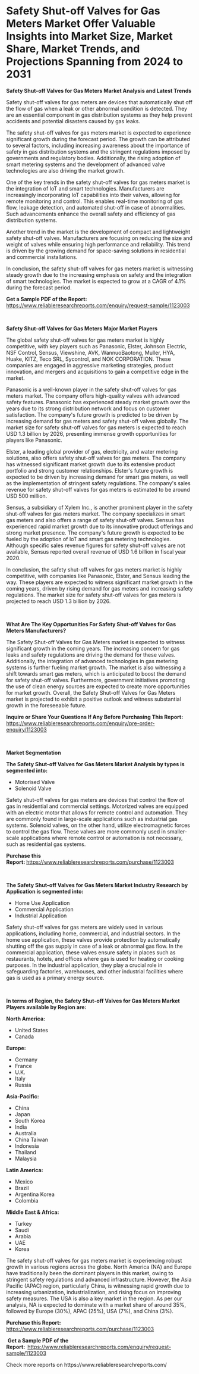 <p><h1>Safety Shut-off Valves for Gas Meters Market Offer Valuable Insights into Market Size, Market Share, Market Trends, and Projections Spanning from 2024 to 2031</h1></p><p><strong>Safety Shut-off Valves for Gas Meters Market Analysis and Latest Trends</strong></p>
<p><p>Safety shut-off valves for gas meters are devices that automatically shut off the flow of gas when a leak or other abnormal condition is detected. They are an essential component in gas distribution systems as they help prevent accidents and potential disasters caused by gas leaks.</p><p>The safety shut-off valves for gas meters market is expected to experience significant growth during the forecast period. The growth can be attributed to several factors, including increasing awareness about the importance of safety in gas distribution systems and the stringent regulations imposed by governments and regulatory bodies. Additionally, the rising adoption of smart metering systems and the development of advanced valve technologies are also driving the market growth.</p><p>One of the key trends in the safety shut-off valves for gas meters market is the integration of IoT and smart technologies. Manufacturers are increasingly incorporating IoT capabilities into their valves, allowing for remote monitoring and control. This enables real-time monitoring of gas flow, leakage detection, and automated shut-off in case of abnormalities. Such advancements enhance the overall safety and efficiency of gas distribution systems.</p><p>Another trend in the market is the development of compact and lightweight safety shut-off valves. Manufacturers are focusing on reducing the size and weight of valves while ensuring high performance and reliability. This trend is driven by the growing demand for space-saving solutions in residential and commercial installations.</p><p>In conclusion, the safety shut-off valves for gas meters market is witnessing steady growth due to the increasing emphasis on safety and the integration of smart technologies. The market is expected to grow at a CAGR of 4.1% during the forecast period.</p></p>
<p><strong>Get a Sample PDF of the Report:&nbsp;</strong> <a href="https://www.reliableresearchreports.com/enquiry/request-sample/1123003">https://www.reliableresearchreports.com/enquiry/request-sample/1123003</a></p>
<p>&nbsp;</p>
<p><strong>Safety Shut-off Valves for Gas Meters Major Market Players</strong></p>
<p><p>The global safety shut-off valves for gas meters market is highly competitive, with key players such as Panasonic, Elster, Johnson Electric, NSF Control, Sensus, Viewshine, AVK, WannuoBaotong, Muller, HYA, Huake, KITZ, Teco SRL, Sycontrol, and NOK CORPORATION. These companies are engaged in aggressive marketing strategies, product innovation, and mergers and acquisitions to gain a competitive edge in the market.</p><p>Panasonic is a well-known player in the safety shut-off valves for gas meters market. The company offers high-quality valves with advanced safety features. Panasonic has experienced steady market growth over the years due to its strong distribution network and focus on customer satisfaction. The company's future growth is predicted to be driven by increasing demand for gas meters and safety shut-off valves globally. The market size for safety shut-off valves for gas meters is expected to reach USD 1.3 billion by 2026, presenting immense growth opportunities for players like Panasonic.</p><p>Elster, a leading global provider of gas, electricity, and water metering solutions, also offers safety shut-off valves for gas meters. The company has witnessed significant market growth due to its extensive product portfolio and strong customer relationships. Elster's future growth is expected to be driven by increasing demand for smart gas meters, as well as the implementation of stringent safety regulations. The company's sales revenue for safety shut-off valves for gas meters is estimated to be around USD 500 million.</p><p>Sensus, a subsidiary of Xylem Inc., is another prominent player in the safety shut-off valves for gas meters market. The company specializes in smart gas meters and also offers a range of safety shut-off valves. Sensus has experienced rapid market growth due to its innovative product offerings and strong market presence. The company's future growth is expected to be fueled by the adoption of IoT and smart gas metering technologies. Although specific sales revenue figures for safety shut-off valves are not available, Sensus reported overall revenue of USD 1.6 billion in fiscal year 2020.</p><p>In conclusion, the safety shut-off valves for gas meters market is highly competitive, with companies like Panasonic, Elster, and Sensus leading the way. These players are expected to witness significant market growth in the coming years, driven by rising demand for gas meters and increasing safety regulations. The market size for safety shut-off valves for gas meters is projected to reach USD 1.3 billion by 2026.</p></p>
<p>&nbsp;</p>
<p><strong>What Are The Key Opportunities For Safety Shut-off Valves for Gas Meters Manufacturers?</strong></p>
<p><p>The Safety Shut-off Valves for Gas Meters market is expected to witness significant growth in the coming years. The increasing concern for gas leaks and safety regulations are driving the demand for these valves. Additionally, the integration of advanced technologies in gas metering systems is further fueling market growth. The market is also witnessing a shift towards smart gas meters, which is anticipated to boost the demand for safety shut-off valves. Furthermore, government initiatives promoting the use of clean energy sources are expected to create more opportunities for market growth. Overall, the Safety Shut-off Valves for Gas Meters market is projected to exhibit a positive outlook and witness substantial growth in the foreseeable future.</p></p>
<p><strong>Inquire or Share Your Questions If Any Before Purchasing This Report:</strong> <a href="https://www.reliableresearchreports.com/enquiry/pre-order-enquiry/1123003">https://www.reliableresearchreports.com/enquiry/pre-order-enquiry/1123003</a></p>
<p>&nbsp;</p>
<p><strong>Market Segmentation</strong></p>
<p><strong>The Safety Shut-off Valves for Gas Meters Market Analysis by types is segmented into:</strong></p>
<p><ul><li>Motorised Valve</li><li>Solenoid Valve</li></ul></p>
<p><p>Safety shut-off valves for gas meters are devices that control the flow of gas in residential and commercial settings. Motorized valves are equipped with an electric motor that allows for remote control and automation. They are commonly found in large-scale applications such as industrial gas systems. Solenoid valves, on the other hand, utilize electromagnetic forces to control the gas flow. These valves are more commonly used in smaller-scale applications where remote control or automation is not necessary, such as residential gas systems.</p></p>
<p><strong>Purchase this Report:&nbsp;</strong><a href="https://www.reliableresearchreports.com/purchase/1123003">https://www.reliableresearchreports.com/purchase/1123003</a></p>
<p>&nbsp;</p>
<p><strong>The Safety Shut-off Valves for Gas Meters Market Industry Research by Application is segmented into:</strong></p>
<p><ul><li>Home Use Application</li><li>Commercial Application</li><li>Industrial Application</li></ul></p>
<p><p>Safety shut-off valves for gas meters are widely used in various applications, including home, commercial, and industrial sectors. In the home use application, these valves provide protection by automatically shutting off the gas supply in case of a leak or abnormal gas flow. In the commercial application, these valves ensure safety in places such as restaurants, hotels, and offices where gas is used for heating or cooking purposes. In the industrial application, they play a crucial role in safeguarding factories, warehouses, and other industrial facilities where gas is used as a primary energy source.</p></p>
<p>&nbsp;</p>
<p><strong>In terms of Region, the Safety Shut-off Valves for Gas Meters Market Players available by Region are:</strong></p>
<p>
    <p> <strong> North America: </strong>
        <ul>
            <li>United States</li>
            <li>Canada</li>
        </ul>
        </p> 
    <p> <strong> Europe: </strong>
        <ul>
            <li>Germany</li>
            <li>France</li>
            <li>U.K.</li>
            <li>Italy</li>
            <li>Russia</li>
        </ul>
        </p> 
    <p> <strong> Asia-Pacific: </strong>
        <ul>
            <li>China</li>
            <li>Japan</li>
            <li>South Korea</li>
            <li>India</li>
            <li>Australia</li>
            <li>China Taiwan</li>
            <li>Indonesia</li>
            <li>Thailand</li>
            <li>Malaysia</li>
        </ul>
        </p> 
    <p> <strong> Latin America: </strong>
        <ul>
            <li>Mexico</li>
            <li>Brazil</li>
            <li>Argentina Korea</li>
            <li>Colombia</li>
        </ul>
        </p> 
    <p> <strong> Middle East & Africa: </strong>
        <ul>
            <li>Turkey</li>
            <li>Saudi</li>
            <li>Arabia</li>
            <li>UAE</li>
            <li>Korea</li>
        </ul>
    </p>
    </p>
<p><p>The safety shut-off valves for gas meters market is experiencing robust growth in various regions across the globe. North America (NA) and Europe have traditionally been the dominant players in this market, owing to stringent safety regulations and advanced infrastructure. However, the Asia Pacific (APAC) region, particularly China, is witnessing rapid growth due to increasing urbanization, industrialization, and rising focus on improving safety measures. The USA is also a key market in the region. As per our analysis, NA is expected to dominate with a market share of around 35%, followed by Europe (30%), APAC (25%), USA (7%), and China (3%).</p></p>
<p><strong>Purchase this Report: </strong><a href="https://www.reliableresearchreports.com/purchase/1123003">https://www.reliableresearchreports.com/purchase/1123003</a></p>
<p>&nbsp;<strong>Get a Sample PDF of the Report:&nbsp;&nbsp;</strong><a href="https://www.reliableresearchreports.com/enquiry/request-sample/1123003">https://www.reliableresearchreports.com/enquiry/request-sample/1123003</a></p>
<p><strong></strong></p>
<p>Check more reports on https://www.reliableresearchreports.com/</p>